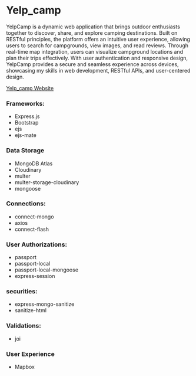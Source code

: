  <h1>Yelp_camp</h1>
    <p>YelpCamp is a dynamic web application that brings outdoor enthusiasts together to discover, share, and explore camping destinations. Built on RESTful principles, the platform offers an intuitive user experience, allowing users to search for campgrounds, view images, and read reviews. Through real-time map integration, users can visualize campground locations and plan their trips effectively. With user authentication and responsive design, YelpCamp provides a secure and seamless experience across devices, showcasing my skills in web development, RESTful APIs, and user-centered design.
    </p>
    <a href="https://wenhaotianwebdev-7fc6fa7197b6.herokuapp.com/">Yelp_camp Website</a>
    <br>
    <h3>Frameworks:</h3>
    <ul>
        <li>Express.js</li>
        <li>Bootstrap</li>
        <li>ejs</li>
        <li>ejs-mate</li>
    </ul>
    <h3>Data Storage</h3>
    <ul>
        <li>MongoDB Atlas</li>
        <li>Cloudinary</li>
        <li>multer</li>
        <li>multer-storage-cloudinary</li>
        <li>mongoose</li>
    </ul>
    <h3>Connections:</h3>
    <ul>
        <li>connect-mongo</li>
        <li>axios</li>
        <li>connect-flash</li>
    </ul>
    <h3>User Authorizations:</h3>
    <ul>
        <li>passport</li>
        <li>passport-local</li>
        <li>passport-local-mongoose</li>
        <li>express-session</li>
    </ul>
    <h3>securities:</h3>
    <ul>
        <li>express-mongo-sanitize</li>
        <li>sanitize-html</li>
    </ul>
    <h3>Validations:</h3>
    <ul>
        <li>joi</li>
    </ul>
    <h3>User Experience</h3>
    <ul>
     <li>Mapbox</li>
